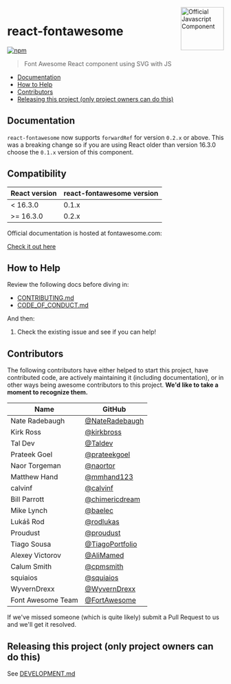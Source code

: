 <a href="https://fontawesome.com">
  <img align="right" width="100" height="100" alt="Official Javascript Component" src="https://img.fortawesome.com/349cfdf6/official-javascript-component.svg">
</a>

# react-fontawesome

[![npm](https://img.shields.io/npm/v/@fortawesome/react-fontawesome.svg?style=flat-square)](https://www.npmjs.com/package/@fortawesome/react-fontawesome)

> Font Awesome React component using SVG with JS

<!-- toc -->

- [Documentation](#documentation)
- [How to Help](#how-to-help)
- [Contributors](#contributors)
- [Releasing this project (only project owners can do this)](#releasing-this-project-only-project-owners-can-do-this)

<!-- tocstop -->

## Documentation

`react-fontawesome` now supports `forwardRef` for version `0.2.x` or above. This was a breaking change so if you are using React older than version 16.3.0 choose the `0.1.x` version of this component.

## Compatibility
| React version | react-fontawesome version |
| - | - |
| < 16.3.0 | 0.1.x |
| >= 16.3.0 | 0.2.x |

Official documentation is hosted at fontawesome.com:

[Check it out here](https://fontawesome.com/v6/docs/web/use-with/react/)

## How to Help

Review the following docs before diving in:

- [CONTRIBUTING.md](CONTRIBUTING.md)
- [CODE_OF_CONDUCT.md](CODE_OF_CONDUCT.md)

And then:

1.  Check the existing issue and see if you can help!

## Contributors

The following contributors have either helped to start this project, have contributed
code, are actively maintaining it (including documentation), or in other ways
being awesome contributors to this project. **We'd like to take a moment to recognize them.**

| Name              | GitHub                                                    |
| ----------------- | --------------------------------------------------------- |
| Nate Radebaugh    | [@NateRadebaugh](https://github.com/NateRadebaugh)        |
| Kirk Ross         | [@kirkbross](https://github.com/kirkbross)
| Tal Dev           | [@Taldev](https://github.com/taldev86)
| Prateek Goel      | [@prateekgoel](https://github.com/prateekgoel)            |
| Naor Torgeman     | [@naortor](https://github.com/naortor)                    |
| Matthew Hand      | [@mmhand123](https://github.com/mmhand123)                |
| calvinf           | [@calvinf](https://github.com/calvinf)                    |
| Bill Parrott      | [@chimericdream](https://github.com/chimericdream)        |
| Mike Lynch        | [@baelec](https://github.com/baelec)                      |
| Lukáš Rod         | [@rodlukas](https://github.com/rodlukas)                  |
| Proudust          | [@proudust](https://github.com/proudust)                  |
| Tiago Sousa       | [@TiagoPortfolio](https://github.com/TiagoPortfolio)      |
| Alexey Victorov   | [@AliMamed](https://github.com/AliMamed)                  |
| Calum Smith       | [@cpmsmith](https://github.com/cpmsmith)                  |
| squiaios          | [@squiaios](https://github.com/squiaios)                  |
| WyvernDrexx       | [@WyvernDrexx](https://github.com/WyvernDrexx)            |
| Font Awesome Team | [@FortAwesome](https://github.com/orgs/FortAwesome/people)|

If we've missed someone (which is quite likely) submit a Pull Request to us and we'll get it resolved.

## Releasing this project (only project owners can do this)

See [DEVELOPMENT.md](DEVELOPMENT.md#release)
